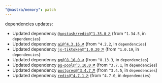 ```yaml
---
"@mastra/memory": patch
---
```

dependencies updates:
  - Updated dependency [`@upstash/redis@^1.35.0` ↗︎](https://www.npmjs.com/package/@upstash/redis/v/1.35.0) (from `^1.34.5`, in `dependencies`)
  - Updated dependency [`ai@^4.3.16` ↗︎](https://www.npmjs.com/package/ai/v/4.3.16) (from `^4.2.2`, in `dependencies`)
  - Updated dependency [`js-tiktoken@^1.0.20` ↗︎](https://www.npmjs.com/package/js-tiktoken/v/1.0.20) (from `^1.0.19`, in `dependencies`)
  - Updated dependency [`pg@^8.16.0` ↗︎](https://www.npmjs.com/package/pg/v/8.16.0) (from `^8.13.3`, in `dependencies`)
  - Updated dependency [`pg-pool@^3.10.0` ↗︎](https://www.npmjs.com/package/pg-pool/v/3.10.0) (from `^3.7.1`, in `dependencies`)
  - Updated dependency [`postgres@^3.4.7` ↗︎](https://www.npmjs.com/package/postgres/v/3.4.7) (from `^3.4.5`, in `dependencies`)
  - Updated dependency [`redis@^4.7.1` ↗︎](https://www.npmjs.com/package/redis/v/4.7.1) (from `^4.7.0`, in `dependencies`)
